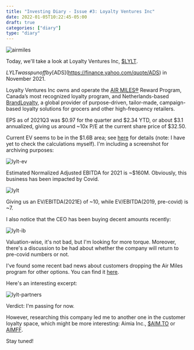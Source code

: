 ```yaml
---
title: "Investing Diary - Issue #3: Loyalty Ventures Inc"
date: 2022-01-05T10:22:45-05:00
draft: true
categories: ["diary"]
type: "diary"
---
```


![airmiles](/images/airmiles.jpg)

Today, we'll take a look at Loyalty Ventures Inc, [$LYLT](https://finance.yahoo.com/quote/LYLT).

$LYLT was spun off by [$ADS](https://finance.yahoo.com/quote/ADS) in November 2021. 

Loyalty Ventures Inc owns and operate the [AIR MILES®](https://www.airmiles.ca/en.html) Reward Program, Canada’s most recognized loyalty program, and Netherlands-based [BrandLoyalty](https://www.brandloyalty.com/), a global provider of purpose-driven, tailor-made, campaign-based loyalty solutions for grocers and other high-frequency retailers. 

EPS as of 2021Q3 was $0.97 for the quarter and $2.34 YTD, or about $3.1 annualized, giving us around ~10x P/E at the current share price of $32.50.

Current EV seems to be in the $1.6B area; see [here](https://twitter.com/AikidoFidu/status/1458874483327090691) for details (note: I have yet to check the calculations myself). I'm including a screenshot for archiving purposes:

![lylt-ev](/images/lylt-ev.png)

Estimated Normalized Adjusted EBITDA for 2021 is ~$160M. Obviously, this business has been impacted by Covid.

![lylt](/images/lylt.png)

Giving us an EV/EBITDA(2021E) of ~10, while EV/EBITDA(2019, pre-covid) is ~7.

I also notice that the CEO has been buying decent amounts recently:

![lylt-ib](/images/lylt-ib.png)

Valuation-wise, it's not bad, but I'm looking for more torque. Moreover, there's a discussion to be had about whether the company will return to pre-covid numbers or not.

I've found some recent bad news about customers dropping the Air Miles program for other options. You can find it [here](https://www.ratehub.ca/blog/air-miles-loses-a-major-in-store-partner-and-its-not-the-first/).

Here's an interesting excerpt:

![lylt-partners](/images/lylt-partners.png)

Verdict: I'm passing for now.

However, researching this company led me to another one in the customer loyalty space, which might be more interesting: Aimia Inc., [$AIM.TO](https://finance.yahoo.com/quote/AIM.TO) or [AIMFF](https://finance.yahoo.com/quote/AIMFF). 

Stay tuned!

